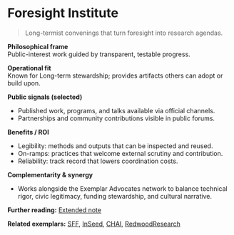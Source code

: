 # Foresight Institute

> Long-termist convenings that turn foresight into research agendas.

**Philosophical frame**  
Public-interest work guided by transparent, testable progress.

**Operational fit**  
Known for Long-term stewardship; provides artifacts others can adopt or build upon.

**Public signals (selected)**  
- Published work, programs, and talks available via official channels.  
- Partnerships and community contributions visible in public forums.

**Benefits / ROI**  
- Legibility: methods and outputs that can be inspected and reused.  
- On-ramps: practices that welcome external scrutiny and contribution.  
- Reliability: track record that lowers coordination costs.

**Complementarity & synergy**  
- Works alongside the Exemplar Advocates network to balance technical rigor, civic legitimacy, funding stewardship, and cultural narrative.

**Further reading:** [Extended note](/funders/extended/ForesightInstitute.md)


**Related exemplars:** [SFF](/funders/SFF.md), [InSeed](/funders/InSeed.md), [CHAI](/funders/CHAI.md), [RedwoodResearch](/funders/RedwoodResearch.md)

